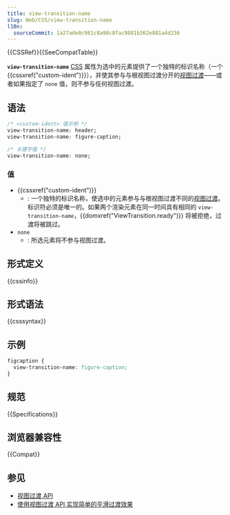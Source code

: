 ```yaml
---
title: view-transition-name
slug: Web/CSS/view-transition-name
l10n:
  sourceCommit: 1a27ade8c981c8a98c8fac9881b362e881a4d236
---
```


{{CSSRef}}{{SeeCompatTable}}

**`view-transition-name`** [CSS](/zh-CN/docs/Web/CSS) 属性为选中的元素提供了一个独特的标识名称（一个 {{cssxref("custom-ident")}}），并使其参与与根视图过渡分开的[视图过渡](/zh-CN/docs/Web/API/View_Transitions_API)——或者如果指定了 `none` 值，则不参与任何视图过渡。

## 语法

```css
/* <custom-ident> 值示例 */
view-transition-name: header;
view-transition-name: figure-caption;

/* 关键字值 */
view-transition-name: none;
```

### 值

- {{cssxref("custom-ident")}}
  - : 一个独特的标识名称，使选中的元素参与与根视图过渡不同的[视图过渡](/zh-CN/docs/Web/API/View_Transitions_API)。标识符必须是唯一的。如果两个渲染元素在同一时间具有相同的 `view-transition-name`，{{domxref("ViewTransition.ready")}} 将被拒绝，过渡将被跳过。
- `none`
  - : 所选元素将不参与视图过渡。

## 形式定义

{{cssinfo}}

## 形式语法

{{csssyntax}}

## 示例

```css
figcaption {
  view-transition-name: figure-caption;
}
```

## 规范

{{Specifications}}

## 浏览器兼容性

{{Compat}}

## 参见

- [视图过渡 API](/zh-CN/docs/Web/API/View_Transitions_API)
- [使用视图过渡 API 实现简单的平滑过渡效果](https://developer.chrome.google.cn/docs/web-platform/view-transitions?hl=zh-cn)
